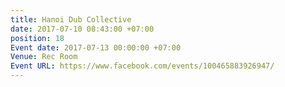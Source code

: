 ```yaml
---
title: Hanoi Dub Collective
date: 2017-07-10 08:43:00 +07:00
position: 18
Event date: 2017-07-13 00:00:00 +07:00
Venue: Rec Room
Event URL: https://www.facebook.com/events/100465883926947/
---
```


